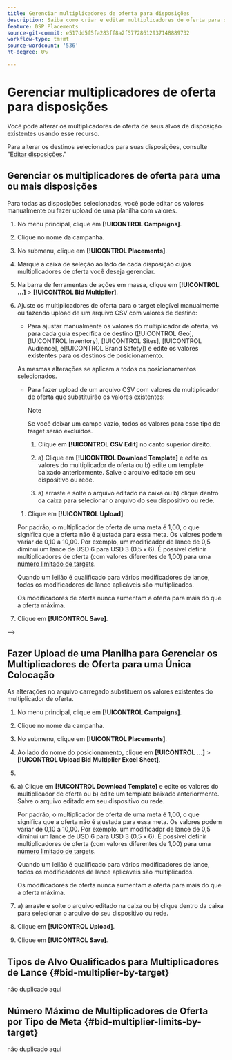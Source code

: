 ```yaml
---
title: Gerenciar multiplicadores de oferta para disposições
description: Saiba como criar e editar multiplicadores de oferta para destinos de posicionamento especificados.
feature: DSP Placements
source-git-commit: e517dd5f5fa283ff8a2f57728612937148889732
workflow-type: tm+mt
source-wordcount: '536'
ht-degree: 0%

---
```


# Gerenciar multiplicadores de oferta para disposições


<!--

See if any of these procedures are implemented; may need to be edited and/or re-worded based on functionality/UI

-->

Você pode alterar os multiplicadores de oferta de seus alvos de disposição existentes usando esse recurso.

Para alterar os destinos selecionados para suas disposições, consulte &quot;[Editar disposições](/help/dsp/campaign-management/placements/placement-edit.md).&quot;

## Gerenciar os multiplicadores de oferta para uma ou mais disposições

Para todas as disposições selecionadas, você pode editar os valores manualmente ou fazer upload de uma planilha com valores.

1. No menu principal, clique em **[!UICONTROL Campaigns]**.

1. Clique no nome da campanha.

1. No submenu, clique em **[!UICONTROL Placements]**.

1. Marque a caixa de seleção ao lado de cada disposição cujos multiplicadores de oferta você deseja gerenciar.

1. Na barra de ferramentas de ações em massa, clique em **[!UICONTROL ...]** > **[!UICONTROL Bid Multiplier]**.

1. Ajuste os multiplicadores de oferta para o target elegível manualmente ou fazendo upload de um arquivo CSV com valores de destino:

   * Para ajustar manualmente os valores do multiplicador de oferta, vá para cada guia específica de destino ([!UICONTROL Geo], [!UICONTROL Inventory], [!UICONTROL Sites], [!UICONTROL Audience], e[!UICONTROL Brand Safety]) e edite os valores existentes para os destinos de posicionamento.

   As mesmas alterações se aplicam a todos os posicionamentos selecionados.

   * Para fazer upload de um arquivo CSV com valores de multiplicador de oferta que substituirão os valores existentes:

     >[!NOTE]
     >
     >Se você deixar um campo vazio, todos os valores para esse tipo de target serão excluídos.<!-- Verify and re-word if needed. I'm not sure if you'll be able to have multiple data rows (one per placement) or if there only one data row is applicable for all. -->

      1. Clique em **[!UICONTROL CSV Edit]** no canto superior direito.

      1. a) Clique em **[!UICONTROL Download Template]** e edite os valores do multiplicador de oferta ou b) edite um template baixado anteriormente. Salve o arquivo editado em seu dispositivo ou rede.

      1. a) arraste e solte o arquivo editado na caixa ou b) clique dentro da caixa para selecionar o arquivo do seu dispositivo ou rede.

   1. Clique em **[!UICONTROL Upload]**.

   Por padrão, o multiplicador de oferta de uma meta é 1,00, o que significa que a oferta não é ajustada para essa meta. Os valores podem variar de 0,10 a 10,00. Por exemplo, um modificador de lance de 0,5 diminui um lance de USD 6 para USD 3 (0,5 x 6). É possível definir multiplicadores de oferta (com valores diferentes de 1,00) para uma [número limitado de targets](#bid-multiplier-limits-by-target).

   Quando um leilão é qualificado para vários modificadores de lance, todos os modificadores de lance aplicáveis são multiplicados.

   Os modificadores de oferta nunca aumentam a oferta para mais do que a oferta máxima.

1. Clique em **[!UICONTROL Save]**.

-->

## Fazer Upload de uma Planilha para Gerenciar os Multiplicadores de Oferta para uma Única Colocação<!-- Is this still going to exist independently, or will you just do this via the "Bid Multiplier" option in the main context menu for placements? If both options, then reword headings for distinction -->

As alterações no arquivo carregado substituem os valores existentes do multiplicador de oferta.<!-- what if you delete a row? -->

1. No menu principal, clique em **[!UICONTROL Campaigns]**.

1. Clique no nome da campanha.

1. No submenu, clique em **[!UICONTROL Placements]**.

1. Ao lado do nome do posicionamento, clique em  **[!UICONTROL ...]** > **[!UICONTROL Upload Bid Multiplier Excel Sheet]**.

1. 
   <!-- Verify the rest of these steps. -->

1. a) Clique em **[!UICONTROL Download Template]** e edite os valores do multiplicador de oferta ou b) edite um template baixado anteriormente. Salve o arquivo editado em seu dispositivo ou rede.

   Por padrão, o multiplicador de oferta de uma meta é 1,00, o que significa que a oferta não é ajustada para essa meta. Os valores podem variar de 0,10 a 10,00. Por exemplo, um modificador de lance de 0,5 diminui um lance de USD 6 para USD 3 (0,5 x 6). É possível definir multiplicadores de oferta (com valores diferentes de 1,00) para uma [número limitado de targets](#bid-multiplier-limits-by-target).

   Quando um leilão é qualificado para vários modificadores de lance, todos os modificadores de lance aplicáveis são multiplicados.

   Os modificadores de oferta nunca aumentam a oferta para mais do que a oferta máxima.

1. a) arraste e solte o arquivo editado na caixa ou b) clique dentro da caixa para selecionar o arquivo do seu dispositivo ou rede.

1. Clique em **[!UICONTROL Upload]**.

1. Clique em **[!UICONTROL Save]**.

## Tipos de Alvo Qualificados para Multiplicadores de Lance {#bid-multiplier-by-target}

não duplicado aqui

## Número Máximo de Multiplicadores de Oferta por Tipo de Meta {#bid-multiplier-limits-by-target}

não duplicado aqui

<!--

>[!MORELIKETHIS]
>
>* [About Placement Management](placement-about.md)
>* [Edit Placements](placement-edit.md)
>* [View the Change Log for a Placement](placement-change-log.md)
>* [Placement Settings](placement-settings.md)
 -->
